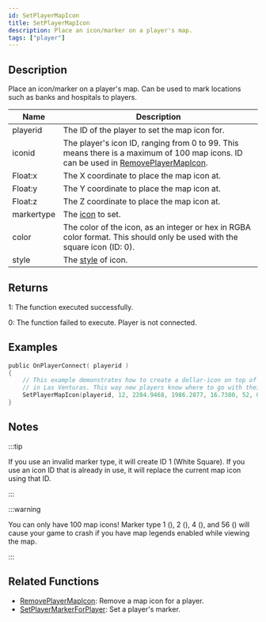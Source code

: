 ```yaml
---
id: SetPlayerMapIcon
title: SetPlayerMapIcon
description: Place an icon/marker on a player's map.
tags: ["player"]
---
```


## Description

Place an icon/marker on a player's map. Can be used to mark locations such as banks and hospitals to players.

| Name       | Description                                                                                                                        |
| ---------- | ---------------------------------------------------------------------------------------------------------------------------------- |
| playerid   | The ID of the player to set the map icon for.                                                                                      |
| iconid     | The player's icon ID, ranging from 0 to 99. This means there is a maximum of 100 map icons. ID can be used in [RemovePlayerMapIcon](/docs/scripting/functions/RemovePlayerMapIcon). |
| Float:x    | The X coordinate to place the map icon at.                                                                                         |
| Float:y    | The Y coordinate to place the map icon at.                                                                                         |
| Float:z    | The Z coordinate to place the map icon at.                                                                                         |
| markertype | The [icon](/docs/scripting/resources/mapicons) to set.                                                                                                                   |
| color      | The color of the icon, as an integer or hex in RGBA color format. This should only be used with the square icon (ID: 0).           |
| style      | The [style](/docs/scripting/resources/mapiconstyles) of icon.                                                                                                                 |

## Returns

1: The function executed successfully.

0: The function failed to execute. Player is not connected.

## Examples

```c
public OnPlayerConnect( playerid )
{
    // This example demonstrates how to create a dollar-icon on top of a 24/7 located
    // in Las Venturas. This way new players know where to go with their money!
    SetPlayerMapIcon(playerid, 12, 2204.9468, 1986.2877, 16.7380, 52, 0, MAPICON_LOCAL);
}
```

## Notes

:::tip

If you use an invalid marker type, it will create ID 1 (White Square).
If you use an icon ID that is already in use, it will replace the current map icon using that ID.

:::

:::warning

You can only have 100 map icons!
Marker type 1 (), 2 (), 4 (), and 56 () will cause your game to crash if you have map legends enabled while viewing the map.

:::

## Related Functions

- [RemovePlayerMapIcon](/docs/scripting/functions/RemovePlayerMapIcon): Remove a map icon for a player.
- [SetPlayerMarkerForPlayer](/docs/scripting/functions/SetPlayerMarkerForPlayer): Set a player's marker.
